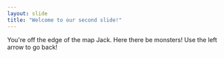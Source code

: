 ```yaml
---
layout: slide
title: "Welcome to our second slide!"
---
```

You're off the edge of the map Jack. Here there be monsters!
Use the left arrow to go back!

